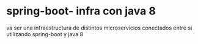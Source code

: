 # spring-boot- infra con java 8
va ser una infraestructura de distintos microservicios conectados entre si 
utilizando spring-boot y java 8 
